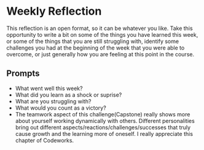 # Weekly Reflection
This reflection is an open format, so it can be whatever you like. Take this opportunity to write a bit on some of the things you have learned this week, or some of the things that you are still struggling with, identify some challenges you had at the beginning of the week that you were able to overcome, or just generally how you are feeling at this point in the course.

## Prompts
- What went well this week?
- What did you learn as a shock or suprise?
- What are you struggling with?
- What would you count as a victory?
 - The teamwork aspect of this challenge(Capstone) really shows more about yourself working dynamically with others. Different personalities bring out different aspects/reactions/challenges/successes that truly cause growth and the learning more of oneself.  I really appreciate this chapter of Codeworks.